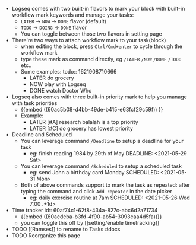 - Logseq comes with two built-in flavors to mark your block with built-in workflow mark keywords and manage your tasks:
  + `LATER` -> `NOW` -> `DONE` flavor (default)
  + `TODO` -> `DOING` -> `DONE` flavor 
  + You can toggle between those two flavors in setting page
- There're two ways to attach workflow mark to your task(block)
	- when editing the block, press `Ctrl/Cmd+enter` to cycle through the workflow mark
	- type these mark as command directly, eg `/LATER` `/NOW` `/DONE` `/TODO` etc..
	- Some examples:
	  todo:: 1621908710666
		- LATER do grocery
		- NOW play with Logseq
		- DONE watch Doctor Who
- Logseq also comes with three built-in priority mark to help you manage with task priorities
	- {{embed ((60ac5b08-d4bb-49de-b415-e63fcf29c59f)) }}
	- Example:
		- LATER [#A] research balalah is a top priority
		- LATER [#C] do grocery has lowest priority
- Deadline and Scheduled
	- You can leverage command `/Deadline` to setup a deadline for your task
		- eg: finish reading 1984 by 29th of May
		  DEADLINE: <2021-05-29 Sat>
	- You can leverage command `/Scheduled` to setup a scheduled task
		- eg: send John a birthday card Monday
		  SCHEDULED: <2021-05-31 Mon>
	- Both of above commands support to mark the task as repeated:
	  after typing the command and click `Add repeater` in the date picker
		- eg: daily exercise routine at 7am
		  SCHEDULED: <2021-05-26 Wed 7:00 .+1d>
- Time tracker
  id:: 60af74c1-62f8-434a-827c-abc6d2a71734
	- {{embed ((60acdeba-b3fd-4f90-ab54-3093caa4d5fa))}}
	- you can toggle this off by [[setting/enable timetracking]]
- TODO [[Ramses]] to rename to Tasks #docs
- TODO Reorganize this page